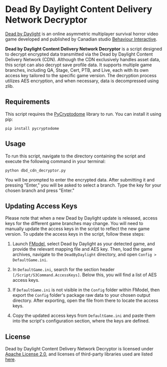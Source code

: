 # Dead By Daylight Content Delivery Network Decryptor

[Dead by Daylight](https://deadbydaylight.com/) is an online asymmetric multiplayer survival horror video game developed and published by Canadian studio [Behaviour Interactive](https://www.bhvr.com/).

**Dead by Daylight Content Delivery Network Decryptor** is a script designed to decrypt encrypted data transmitted via the Dead by Daylight Content Delivery Network (CDN). Although the CDN exclusively handles asset data, this script can also decrypt save profile data. It supports multiple game branches, including QA, Stage, Cert, PTB, and Live, each with its own access key tailored to the specific game version. The decryption process utilizes AES encryption, and when necessary, data is decompressed using zlib.

## Requirements

This script requires the [PyCryptodome](https://pypi.org/project/pycryptodome/) library to run. You can install it using pip:
```
pip install pycryptodome
```

## Usage

To run this script, navigate to the directory containing the script and execute the following command in your terminal:
```
python dbd_cdn_decryptor.py
```

You will be prompted to enter the encrypted data. After submitting it and pressing "Enter," you will be asked to select a branch. Type the key for your chosen branch and press "Enter."

## Updating Access Keys

Please note that when a new Dead by Daylight update is released, access keys for the different game branches may change. You will need to manually update the access keys in the script to reflect the new game version. To update the access keys in the script, follow these steps:

1. Launch [FModel](https://github.com/4sval/FModel), select Dead by Daylight as your detected game, and provide the relevant mapping file and AES key. Then, load the game archives, navigate to the `DeadByDaylight` directory, and open `Config > DefaultGame.ini`.

2. In `DefaultGame.ini`, search for the section header `[/Script/S3Command.AccessKeys]`. Below this, you will find a list of AES access keys.

3. If `DefaultGame.ini` is not visible in the `Config` folder within FModel, then export the `Config` folder's package raw data to your chosen output directory. After exporting, open the file from there to locate the access keys.

4. Copy the updated access keys from `DefaultGame.ini` and paste them into the script's configuration section, where the keys are defined.

## License

Dead by Daylight Content Delivery Network Decryptor is licensed under [Apache License 2.0](https://github.com/EigenvoidDev/DeadByDaylightCDNDecryptor/blob/main/LICENSE), and licenses of third-party libraries used are listed [here](https://github.com/EigenvoidDev/DeadByDaylightCDNDecryptor/blob/main/NOTICE).
